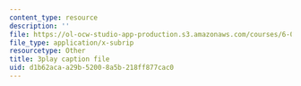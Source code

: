 ```yaml
---
content_type: resource
description: ''
file: https://ol-ocw-studio-app-production.s3.amazonaws.com/courses/6-046j-design-and-analysis-of-algorithms-spring-2015/d1b62acaa29b52008a5b218ff877cac0_w_-SX4vR53M.vtt
file_type: application/x-subrip
resourcetype: Other
title: 3play caption file
uid: d1b62aca-a29b-5200-8a5b-218ff877cac0
---
```

